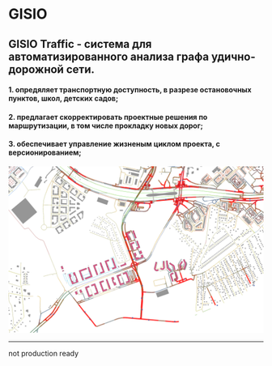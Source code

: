 # GISIO

##  GISIO Traffic - система для автоматизированного анализа графа удично-дорожной сети.  
#### 1. опредяляет транспортную доступность, в разрезе остановочных пунктов, школ, детских садов;  
#### 2. предлагает скорректировать проектные решения по маршрутизации, в том числе прокладку новых дорог;  
#### 3. обеспечивает управление жизненым циклом проекта, с версионированием;  

![alt text](https://github.com/IoTeamRu/GISIO/blob/main/pic/0007.png?raw=true)


____________________
not production ready  
